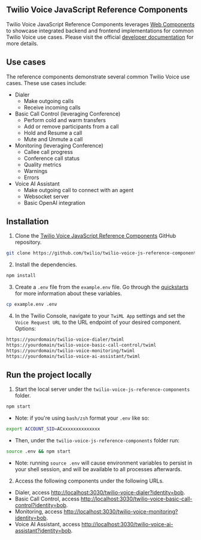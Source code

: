 ## Twilio Voice JavaScript Reference Components

Twilio Voice JavaScript Reference Components leverages [Web Components](https://developer.mozilla.org/en-US/docs/Web/API/Web_components) to showcase integrated backend and frontend implementations for common Twilio Voice use cases. Please visit the official [developer documentation](https://www.twilio.com/docs/voice/sdks/javascript/reference-components) for more details.

## Use cases

The reference components demonstrate several common Twilio Voice use cases. These use cases include:

- Dialer
  - Make outgoing calls
  - Receive incoming calls
- Basic Call Control (leveraging Conference)
  - Perform cold and warm transfers
  - Add or remove participants from a call
  - Hold and Resume a call
  - Mute and Unmute a call
- Monitoring (leveraging Conference)
  - Callee call progress
  - Conference call status
  - Quality metrics
  - Warnings
  - Errors
- Voice AI Assistant
  - Make outgoing call to connect with an agent
  - Websocket server
  - Basic OpenAI integration

## Installation

1. Clone the [Twilio Voice JavaScript Reference Components](https://github.com/twilio/twilio-voice-js-reference-components) GitHub repository.

```bash
git clone https://github.com/twilio/twilio-voice-js-reference-components.git
```

2. Install the dependencies.

```bash
npm install
```

3. Create a `.env` file from the `example.env` file. Go through the [quickstarts](https://www.twilio.com/docs/voice/sdks/javascript/get-started) for more information about these variables.

```bash
cp example.env .env
```

4. In the Twilio Console, navigate to your `TwiML App` settings and set the `Voice Request URL` to the URL endpoint of your desired component. Options:

```bash
https://yourdomain/twilio-voice-dialer/twiml
https://yourdomain/twilio-voice-basic-call-control/twiml
https://yourdomain/twilio-voice-monitoring/twiml
https://yourdomain/twilio-voice-ai-assistant/twiml
```

## Run the project locally

1. Start the local server under the `twilio-voice-js-reference-components` folder.

```bash
npm start
```

- Note: if you're using `bash/zsh` format your `.env` like so:

```bash
export ACCOUNT_SID=ACxxxxxxxxxxxxxx
```

- Then, under the `twilio-voice-js-reference-components` folder run:

```bash
source .env && npm start
```

- Note: running `source .env` will cause environment variables to persist in your shell session, and will be available to all processes afterwards.

2. Access the following components under the following URLs.

- Dialer, access [http://localhost:3030/twilio-voice-dialer?identity=bob](http://localhost:3030/twilio-voice-dialer?identity=bob).
- Basic Call Control, access [http://localhost:3030/twilio-voice-basic-call-control?identity=bob](http://localhost:3030/twilio-voice-basic-call-control?identity=bob).
- Monitoring, access [http://localhost:3030/twilio-voice-monitoring?identity=bob](http://localhost:3030/twilio-voice-monitoring?identity=bob).
- Voice AI Assistant, access [http://localhost:3030/twilio-voice-ai-assistant?identity=bob](http://localhost:3030/twilio-voice-ai-assistant?identity=bob).
